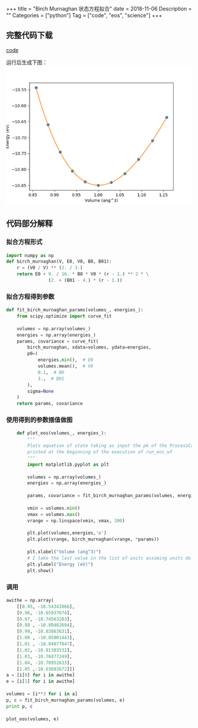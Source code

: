 +++
title = "Birch Murnaghan 状态方程拟合"
date = 2018-11-06
Description = ""
Categories = ["python"]
Tag = ["code", "eos", "science"]
+++

## 完整代码下载
[code](https://github.com/unkcpz/images/blob/master/zpcknu-blog/fit-bm-eos.py)

运行后生成下图：
![](https://github.com/unkcpz/images/blob/master/zpcknu-blog/fit-bm.png)


## 代码部分解释

### 拟合方程形式
```python
import numpy as np
def birch_murnaghan(V, E0, V0, B0, B01):
    r = (V0 / V) ** (2. / 3.)
    return E0 + 9. / 16. * B0 * V0 * (r - 1.) ** 2 * \
                (2. + (B01 - 4.) * (r - 1.))
```

### 拟合方程得到参数
```python
def fit_birch_murnaghan_params(volumes_, energies_):
    from scipy.optimize import curve_fit

    volumes = np.array(volumes_)
    energies = np.array(energies_)
    params, covariance = curve_fit(
        birch_murnaghan, xdata=volumes, ydata=energies,
        p0=(
            energies.min(),  # E0
            volumes.mean(),  # V0
            0.1,  # B0
            3.,  # B01
        ),
        sigma=None
    )
    return params, covariance
```

### 使用得到的参数插值做图
```python
    def plot_eos(volumes_, energies_):
        """
        Plots equation of state taking as input the pk of the ProcessCalculation
        printed at the beginning of the execution of run_eos_wf
        """
        import matplotlib.pyplot as plt

        volumes = np.array(volumes_)
        energies = np.array(energies_)

        params, covariance = fit_birch_murnaghan_params(volumes, energies)

        vmin = volumes.min()
        vmax = volumes.max()
        vrange = np.linspace(vmin, vmax, 300)

        plt.plot(volumes,energies,'o')
        plt.plot(vrange, birch_murnaghan(vrange, *params))

        plt.xlabel("Volume (ang^3)")
        # I take the last value in the list of units assuming units do not change
        plt.ylabel("Energy (eV)")
        plt.show()
```

### 调用

```python
awithe = np.array(
    [[0.95, -10.54342866],
    [0.96, -10.65937674],
    [0.97, -10.74563203],
    [0.98 , -10.80462694],
    [0.99, -10.83863631],
    [1.00 , -10.85001443],
    [1.01 , -10.84077847],
    [1.02, -10.81303532],
    [1.03, -10.76877249],
    [1.04, -10.70952633],
    [1.05 ,-10.63683672]])
a = [i[0] for i in awithe]
e = [i[1] for i in awithe]

volumes = [i**3 for i in a]
p, c = fit_birch_murnaghan_params(volumes, e)
print p, c

plot_eos(volumes, e)
```
